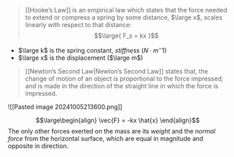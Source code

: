 > [[Hooke’s Law]] is an empirical law which states that the force needed to extend or compress a spring by some distance, $\large x$, scales linearly with respect to that distance:
$$\large{
	F_s = kx
}$$

- $\large k$ is the spring constant, *stiffness* ($N \cdot m^-1$)
- $\large x$ is the displacement ($\large m$)

> [[Newton’s Second Law|Newton’s Second Law]] states that, the change of motion of an object is proportional to the force impressed; and is made in the direction of the straight line in which the force is impressed.



![[Pasted image 20241005213600.png]]

$$\large\begin{align}
	\vec{F} = -kx \hat{x}
\end{align}$$
The only other forces exerted on the mass are its *weight* and the *normal force* from the horizontal surface, which are equal in magnitude and opposite in direction.
